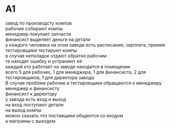 # A1
завод по производсту компов  
рабочие собирают компы  
менеджер покупает запчасти  
финансист выделяет деньги на детали  
у каждого человека на этом заводе есть расписание, зарплата, премия  
тестировщики тестируют компы  
в случае неполадок отдают обратно рабочим  
те находят ошибку и устраняют её  
каждый кто работает на заводе находится в помещении  
всего 5 для рабочих, 1 для менеджера, 1 для финансиста, 2 для тестировщиков, 1 для директора завода  
В случае проблем рабочие и тестировщики обращаются к менеджеру  
менеджер к финансисту  
финансист к директору  
у завода есть вход и выход  
на вход поступают детали  
на выход компы  
можно сказать что поставщики общаются со входом  
а магазины с выходом  
